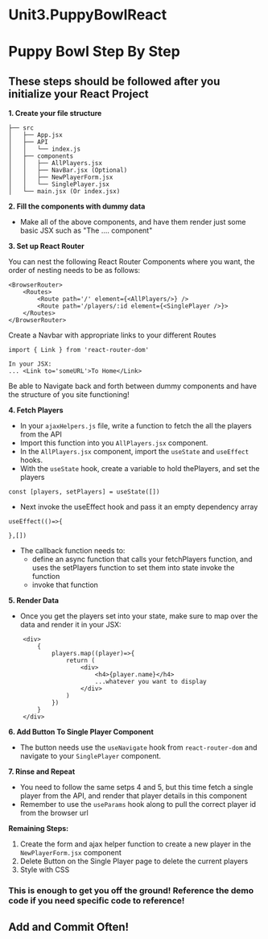 # Unit3.PuppyBowlReact

# Puppy Bowl Step By Step

## These steps should be followed after you initialize your React Project

**1. Create your file structure**

```
├── src
│   ├── App.jsx
│   ├── API
│   │   └── index.js
│   ├── components
│   │   ├── AllPlayers.jsx
│   │   ├── NavBar.jsx (Optional)
│   │   ├── NewPlayerForm.jsx
│   │   └── SinglePlayer.jsx
│   └── main.jsx (Or index.jsx)
```

**2. Fill the components with dummy data**

- Make all of the above components, and have them render just some basic JSX such as "The .... component"

**3. Set up React Router**

You can nest the following React Router Components where you want, the order of nesting needs to be as follows:

```
<BrowserRouter>
    <Routes>
        <Route path='/' element={<AllPlayers/>} />
        <Route path='/players/:id element={<SinglePlayer />}>
    </Routes>
</BrowserRouter>
```

Create a Navbar with appropriate links to your different Routes

```
import { Link } from 'react-router-dom'

In your JSX:
... <Link to='someURL'>To Home</Link>
```

Be able to Navigate back and forth between dummy components and have the structure of you site functioning!

**4. Fetch Players**

- In your `ajaxHelpers.js` file, write a function to fetch the all the players from the API
- Import this function into you `AllPlayers.jsx` component.
- In the `AllPlayers.jsx` component, import the `useState` and `useEffect` hooks.
- With the `useState` hook, create a variable to hold thePlayers, and set the players

```
const [players, setPlayers] = useState([])
```

- Next invoke the useEffect hook and pass it an empty dependency array

```
useEffect(()=>{

},[])
```

- The callback function needs to:
  - define an async function that calls your fetchPlayers function, and uses the setPlayers function to set them into state invoke the function
  - invoke that function

**5. Render Data**

- Once you get the players set into your state, make sure to map over the data and render it in your JSX:

```
    <div>
        {
            players.map((player)=>{
                return (
                    <div>
                        <h4>{player.name}</h4>
                        ...whatever you want to display
                    </div>
                )
            })
        }
    </div>
```

**6. Add Button To Single Player Component**

- The button needs use the `useNavigate` hook from `react-router-dom` and navigate to your `SinglePlayer` component.

**7. Rinse and Repeat**

- You need to follow the same setps 4 and 5, but this time fetch a single player from the API, and render that player details in this component
- Remember to use the `useParams` hook along to pull the correct player id from the browser url

**Remaining Steps:**

1. Create the form and ajax helper function to create a new player in the `NewPlayerForm.jsx` component
2. Delete Button on the Single Player page to delete the current players
3. Style with CSS

### This is enough to get you off the ground! Reference the demo code if you need specific code to reference!

## Add and Commit Often!
